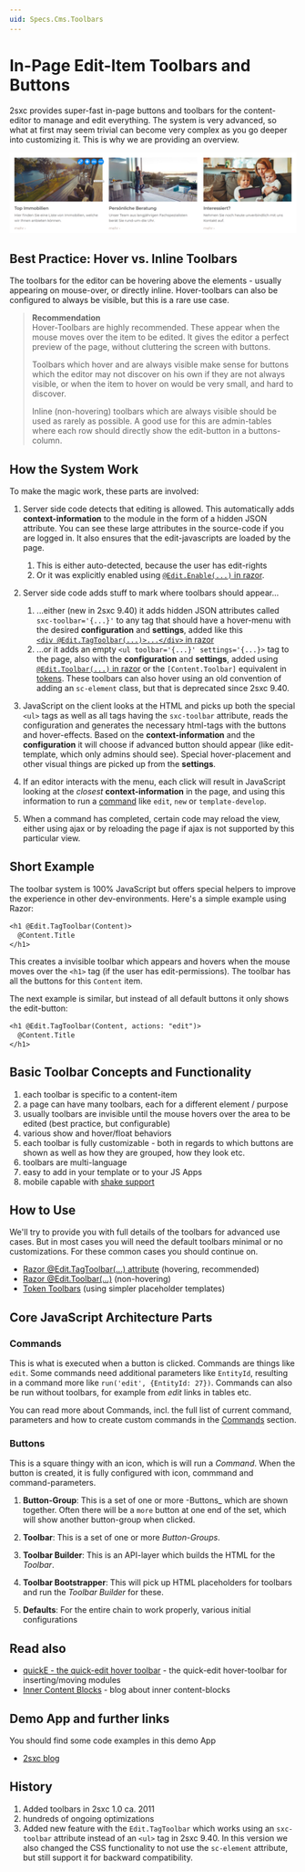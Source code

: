 ```yaml
---
uid: Specs.Cms.Toolbars
---
```

# In-Page Edit-Item Toolbars and Buttons

2sxc provides super-fast in-page buttons and toolbars for the content-editor to manage and edit everything. The system is very advanced, so what at first may seem trivial can become very complex as you go deeper into customizing it. This is why we are providing an overview.

![hover inline toolbar example](./assets/example-hover-toolbar.png)


## Best Practice: Hover vs. Inline Toolbars

The toolbars for the editor can be hovering above the elements - usually appearing on mouse-over, or directly inline. Hover-toolbars can also be configured to always be visible, but this is a rare use case.

> **Recommendation**  
> Hover-Toolbars are highly recommended. These appear when the mouse moves over the item to be edited. It gives the editor a perfect preview of the page, without cluttering the screen with buttons.
>
> Toolbars which hover and are always visible make sense for buttons which the editor may not discover on his own if they are not always visible, or when the item to hover on would be very small, and hard to discover.
>
> Inline (non-hovering) toolbars which are always visible should be used as rarely as possible. A good use for this are admin-tables where each row should directly show the edit-button in a buttons-column.

## How the System Work

To make the magic work, these parts are involved:

1. Server side code detects that editing is allowed. This automatically adds **context-information** to the module in the form of a hidden JSON attribute. You can see these large attributes in the source-code if you are logged in. It also ensures that the edit-javascripts are loaded by the page.
    1. This is either auto-detected, because the user has edit-rights
    2. Or it was explicitly enabled using [`@Edit.Enable(...)` in razor](xref:NetCode.Razor.Edit.Enable).

2. Server side code adds stuff to mark where toolbars should appear...
    1. ...either (new in 2sxc 9.40) it adds hidden JSON attributes called `sxc-toolbar='{...}'` to any tag that should have a hover-menu with the desired **configuration** and **settings**, added like this  
    [`<div @Edit.TagToolbar(...)>...</div>` in razor](xref:NetCode.Razor.Edit.Toolbar)
    1. ...or it adds an empty `<ul toolbar='{...}' settings='{...}>` tag to the page, also with the **configuration** and **settings**, added using [`@Edit.Toolbar(...)` in razor](xref:NetCode.Razor.Edit.Toolbar) or the `[Content.Toolbar]` equivalent in [tokens](http://2sxc.org/en/Learn/Token-Templates-and-Views). These toolbars can also hover using an old convention of adding an `sc-element` class, but that is deprecated since 2sxc 9.40.

3. JavaScript on the client looks at the HTML and picks up both the special `<ul>` tags as well as all tags having the `sxc-toolbar` attribute, reads the configuration and generates the necessary html-tags with the buttons and hover-effects. Based on the **context-information** and the **configuration** it will choose if advanced button should appear (like edit-template, which only admins should see). Special hover-placement and other visual things are picked up from the **settings**.

4. If an editor interacts with the menu, each click will result in JavaScript looking at the _closest_ **context-information** in the page, and using this information to run a [command](xref:Specs.Js.Commands) like `edit`, `new` or `template-develop`.

5. When a command has completed, certain code may reload the view, either using ajax or by reloading the page if ajax is not supported by this particular view.


## Short Example
The toolbar system is 100% JavaScript but offers special helpers to improve the experience in other dev-environments. Here's a simple example using Razor:

```Razor
<h1 @Edit.TagToolbar(Content)>
  @Content.Title
</h1>
```

This creates a invisible toolbar which appears and hovers when the mouse moves over the `<h1>` tag (if the user has edit-permissions). The toolbar has all the buttons for this `Content` item.

The next example is similar, but instead of all default buttons it only shows the edit-button:

```Razor
<h1 @Edit.TagToolbar(Content, actions: "edit")>
  @Content.Title
</h1>
```

## Basic Toolbar Concepts and Functionality
1. each toolbar is specific to a content-item
2. a page can have many toolbars, each for a different element / purpose
3. usually toolbars are invisible until the mouse hovers over the area to be edited (best practice, but configurable)
4. various show and hover/float behaviors
5. each toolbar is fully customizable - both in regards to which buttons are shown as well as how they are grouped, how they look etc.
6. toolbars are multi-language
7. easy to add in your template or to your JS Apps
8. mobile capable with [shake support](http://2sxc.org/en/blog/post/introducing-shake-mobile-content-editing-just-turned-sexy)


## How to Use
We'll try to provide you with full details of the toolbars for advanced use cases. But in most cases you will need the default toolbars minimal or no customizations. For these common cases you should continue on.

* [Razor @Edit.TagToolbar(...) attribute](xref:NetCode.Razor.Edit.Toolbar) (hovering, recommended)
* [Razor @Edit.Toolbar(...)](xref:NetCode.Razor.Edit.Toolbar) (non-hovering)
* [Token Toolbars](http://2sxc.org/en/Learn/Token-Templates-and-Views) (using simpler placeholder templates)


## Core JavaScript Architecture Parts

### Commands
This is what is executed when a button is clicked. Commands are things like `edit`. Some commands need additional parameters like `EntityId`, resulting in a command more like `run('edit', {EntityId: 27})`.  Commands can also be run without toolbars, for example from _edit_ links in tables etc.

You can read more about Commands, incl. the full list of current command, parameters and how to create custom commands in the [Commands](xref:Specs.Js.Commands) section.


### Buttons
This is a square thingy with an icon, which is will run a _Command_. When the button is created, it is fully configured with icon, commmand and command-parameters.

1. **Button-Group**: This is a set of one or more -Buttons_ which are shown together. Often there will be a `more` button at one end of the set, which will show another button-group when clicked.

1. **Toolbar**: This is a set of one or more _Button-Groups_.

1. **Toolbar Builder**: This is an API-layer which builds the HTML for the _Toolbar_.

1. **Toolbar Bootstrapper**: This will pick up HTML placeholders for toolbars and run the _Toolbar Builder_ for these.

1. **Defaults**: For the entire chain to work properly, various initial configurations


## Read also
* [quickE - the quick-edit hover toolbar](xref:Specs.Cms.QuickE) - the quick-edit hover-toolbar for inserting/moving modules
* [Inner Content Blocks](http://2sxc.org/en/blog/post/designing-articles-with-inner-content-blocks-new-in-8-4-like-modules-inside-modules) - blog about inner content-blocks


## Demo App and further links
You should find some code examples in this demo App
* [2sxc blog](xref:App.Blog)


## History
1. Added toolbars in 2sxc 1.0 ca. 2011
1. hundreds of ongoing optimizations
1. Added new feature with the `Edit.TagToolbar` which works using an `sxc-toolbar` attribute instead of an `<ul>` tag in 2sxc 9.40. In this version we also changed the CSS functionality to not use the `sc-element` attribute, but still support it for backward compatibility.
